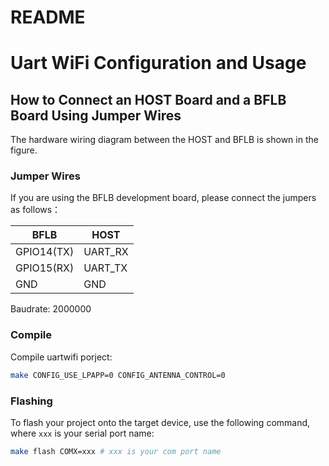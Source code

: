 # README

# Uart WiFi Configuration and Usage

## How to Connect an HOST Board and a BFLB Board Using Jumper Wires

The hardware wiring diagram between the HOST and BFLB is shown in the figure.

### Jumper Wires

If you are using the BFLB development board, please connect the jumpers as follows：

| BFLB        | HOST      |
|-------------|-----------|
| GPIO14(TX)  | UART_RX   |
| GPIO15(RX)  | UART_TX   |
| GND         | GND       |

Baudrate: 2000000

### Compile

Compile uartwifi porject:

```bash
make CONFIG_USE_LPAPP=0 CONFIG_ANTENNA_CONTROL=0
```

### Flashing

To flash your project onto the target device, use the following command, where `xxx` is your serial port name:

```bash
make flash COMX=xxx # xxx is your com port name
```
